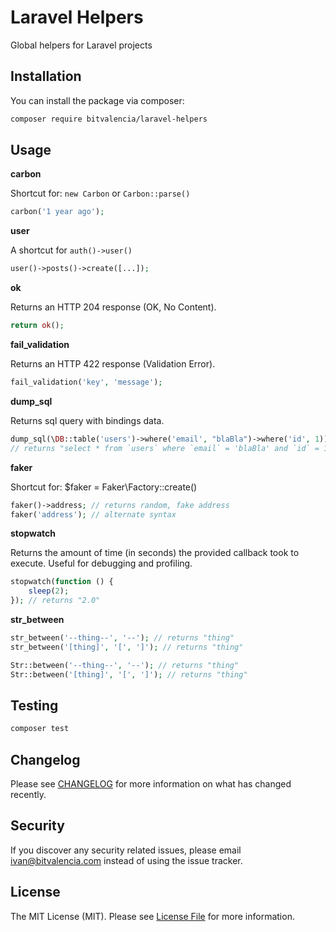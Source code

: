 # Laravel Helpers

Global helpers for Laravel projects

## Installation

You can install the package via composer:

```bash
composer require bitvalencia/laravel-helpers
```

## Usage

**carbon**

Shortcut for: `new Carbon` or `Carbon::parse()`
``` php
carbon('1 year ago');
```

**user**

A shortcut for `auth()->user()`
```php
user()->posts()->create([...]);
```

**ok**

Returns an HTTP 204 response (OK, No Content).
```php
return ok();
```

**fail_validation**

Returns an HTTP 422 response (Validation Error).
``` php
fail_validation('key', 'message');
```

**dump_sql**

Returns sql query with bindings data.
```php
dump_sql(\DB::table('users')->where('email', "blaBla")->where('id', 1)); 
// returns "select * from `users` where `email` = 'blaBla' and `id` = 1"
```

**faker**

Shortcut for: $faker = Faker\Factory::create()
 ```php
faker()->address; // returns random, fake address
faker('address'); // alternate syntax
```

**stopwatch**

Returns the amount of time (in seconds) the provided callback took to execute. Useful for debugging and profiling.
```php
stopwatch(function () {
    sleep(2);
}); // returns "2.0"
```

**str_between**

 ```php
str_between('--thing--', '--'); // returns "thing"
str_between('[thing]', '[', ']'); // returns "thing"

Str::between('--thing--', '--'); // returns "thing"
Str::between('[thing]', '[', ']'); // returns "thing"
 ```

## Testing

``` bash
composer test
```

## Changelog

Please see [CHANGELOG](CHANGELOG.md) for more information on what has changed recently.

## Security

If you discover any security related issues, please email ivan@bitvalencia.com instead of using the issue tracker.

## License

The MIT License (MIT). Please see [License File](LICENSE.md) for more information.
